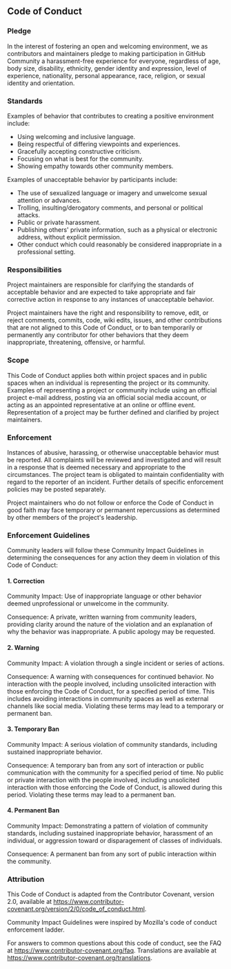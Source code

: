 ## Code of Conduct

### Pledge

In the interest of fostering an open and welcoming environment, we as contributors and maintainers
pledge to making participation in GitHub Community a harassment-free experience for everyone,
regardless of age, body size, disability, ethnicity, gender identity and expression, level of
experience, nationality, personal appearance, race, religion, or sexual identity and orientation.

### Standards

Examples of behavior that contributes to creating a positive environment include:

- Using welcoming and inclusive language.
- Being respectful of differing viewpoints and experiences.
- Gracefully accepting constructive criticism.
- Focusing on what is best for the community.
- Showing empathy towards other community members.

Examples of unacceptable behavior by participants include:

- The use of sexualized language or imagery and unwelcome sexual attention or advances.
- Trolling, insulting/derogatory comments, and personal or political attacks.
- Public or private harassment.
- Publishing others' private information, such as a physical or electronic address, without explicit
  permission.
- Other conduct which could reasonably be considered inappropriate in a professional setting.

### Responsibilities

Project maintainers are responsible for clarifying the standards of acceptable behavior and are
expected to take appropriate and fair corrective action in response to any instances of unacceptable
behavior.

Project maintainers have the right and responsibility to remove, edit, or reject comments, commits,
code, wiki edits, issues, and other contributions that are not aligned to this Code of Conduct, or
to ban temporarily or permanently any contributor for other behaviors that they deem inappropriate,
threatening, offensive, or harmful.

### Scope

This Code of Conduct applies both within project spaces and in public spaces when an individual is
representing the project or its community. Examples of representing a project or community include
using an official project e-mail address, posting via an official social media account, or acting as
an appointed representative at an online or offline event. Representation of a project may be
further defined and clarified by project maintainers.

### Enforcement

Instances of abusive, harassing, or otherwise unacceptable behavior must be reported. All complaints
will be reviewed and investigated and will result in a response that is deemed necessary and
appropriate to the circumstances. The project team is obligated to maintain confidentiality with
regard to the reporter of an incident. Further details of specific enforcement policies may be
posted separately.

Project maintainers who do not follow or enforce the Code of Conduct in good faith may face
temporary or permanent repercussions as determined by other members of the project's leadership.

### Enforcement Guidelines

Community leaders will follow these Community Impact Guidelines in determining the consequences for
any action they deem in violation of this Code of Conduct:

#### 1. Correction

Community Impact: Use of inappropriate language or other behavior deemed unprofessional or unwelcome
in the community.

Consequence: A private, written warning from community leaders, providing clarity around the nature
of the violation and an explanation of why the behavior was inappropriate. A public apology may be
requested.

#### 2. Warning

Community Impact: A violation through a single incident or series of actions.

Consequence: A warning with consequences for continued behavior. No interaction with the people
involved, including unsolicited interaction with those enforcing the Code of Conduct, for a
specified period of time. This includes avoiding interactions in community spaces as well as
external channels like social media. Violating these terms may lead to a temporary or permanent ban.

#### 3. Temporary Ban

Community Impact: A serious violation of community standards, including sustained inappropriate
behavior.

Consequence: A temporary ban from any sort of interaction or public communication with the community
for a specified period of time. No public or private interaction with the people involved, including
unsolicited interaction with those enforcing the Code of Conduct, is allowed during this period.
Violating these terms may lead to a permanent ban.

#### 4. Permanent Ban

Community Impact: Demonstrating a pattern of violation of community standards, including sustained
inappropriate behavior, harassment of an individual, or aggression toward or disparagement of
classes of individuals.

Consequence: A permanent ban from any sort of public interaction within the community.

### Attribution

This Code of Conduct is adapted from the Contributor Covenant, version 2.0, available at
https://www.contributor-covenant.org/version/2/0/code_of_conduct.html.

Community Impact Guidelines were inspired by Mozilla's code of conduct enforcement ladder.

For answers to common questions about this code of conduct, see the FAQ at
https://www.contributor-covenant.org/faq. Translations are available at
https://www.contributor-covenant.org/translations.
